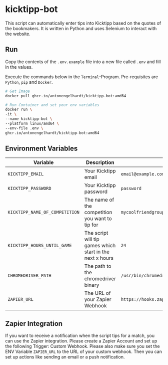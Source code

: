 # kicktipp-bot

This script can automatically enter tips into Kicktipp based on the quotes of the bookmakers. It is written in Python and uses Selenium to interact with the website.

## Run

Copy the contents of the `.env.example` file into a new file called `.env` and fill in the values.

Execute the commands below in the `Terminal`-Program. Pre-requisites are `Python`, `pip` and `Docker`.

```bash
# Get Image
docker pull ghcr.io/antonengelhardt/kicktipp-bot:amd64

# Run Container and set your env variables
docker run \
-it \
--name kicktipp-bot \
--platform linux/amd64 \
--env-file .env \
ghcr.io/antonengelhardt/kicktipp-bot:amd64
```

## Environment Variables

| Variable | Description | Example | Required |
| --- | --- | --- | --- |
| `KICKTIPP_EMAIL` | Your Kicktipp email | `email@example.com` | Yes |
| `KICKTIPP_PASSWORD` | Your Kicktipp password | `password` | Yes |
| `KICKTIPP_NAME_OF_COMPETITION` | The name of the competition you want to tip for | `mycoolfriendgroup` | Yes |
| `KICKTIPP_HOURS_UNTIL_GAME` | The script will tip games which start in the next x hours | `24` | No |
| `CHROMEDRIVER_PATH` | The path to the chromedriver binary | `/usr/bin/chromedriver` | No |
| `ZAPIER_URL` | The URL of your Zapier Webhook | `https://hooks.zapier.com/hooks/catch/123456/abcdef/` | No |

## Zapier Integration

If you want to receive a notification when the script tips for a match, you can use the Zapier integration. Please create a Zapier Account and set up the following Trigger: Custom Webhook. Please also make sure you set the ENV Variable `ZAPIER_URL` to the URL of your custom webhook. Then you can set up actions like sending an email or a push notification.
